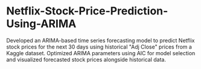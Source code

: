 # Netflix-Stock-Price-Prediction-Using-ARIMA
Developed an ARIMA-based time series forecasting model to predict Netflix stock prices for the next 30 days using historical "Adj Close" prices from a Kaggle dataset.  Optimized ARIMA parameters using AIC for model selection and visualized forecasted stock prices alongside historical data.
